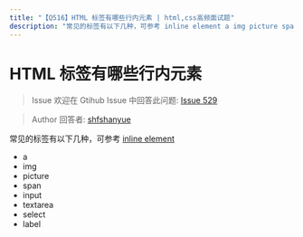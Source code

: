 ```yaml
---
title: "【Q516】HTML 标签有哪些行内元素 | html,css高频面试题"
description: "常见的标签有以下几种，可参考 inline element a img picture span input textarea select label  字节跳动面试题、阿里腾讯面试题、美团小米面试题。"
---
```


# HTML 标签有哪些行内元素

> Issue
> 欢迎在 Gtihub Issue 中回答此问题: [Issue 529](https://github.com/shfshanyue/Daily-Question/issues/529)

> Author
> 回答者: [shfshanyue](https://github.com/shfshanyue)

常见的标签有以下几种，可参考 [inline element](https://developer.mozilla.org/en-US/docs/Web/HTML/Inline_elements)

- a
- img
- picture
- span
- input
- textarea
- select
- label
